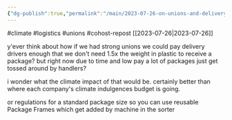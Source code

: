 ```yaml
---
{"dg-publish":true,"permalink":"/main/2023-07-26-on-unions-and-delivery-logistics/","noteIcon":"","created":"2023-08-09T14:50:12.675-04:00","updated":"2023-10-06T22:49:17.073-04:00"}
---
```


#climate #logistics #unions #cohost-repost
[[2023-07-26\|2023-07-26]]

y'ever think about how if we had strong unions we could pay delivery drivers enough that we don't need 1.5x the weight in plastic to receive a package? but right now due to time and low pay a lot of packages just get tossed around by handlers?

i wonder what the climate impact of that would be. certainly better than where each company's climate indulgences budget is going.

or regulations for a standard package size so you can use reusable Package Frames which get added by machine in the sorter